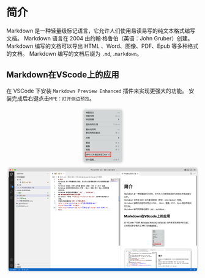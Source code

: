 # 简介
Markdown 是一种轻量级标记语言，它允许人们使用易读易写的纯文本格式编写文档。
Markdown 语言在 2004 由约翰·格鲁伯（英语：John Gruber）创建。
Markdown 编写的文档可以导出 HTML 、Word、图像、PDF、Epub 等多种格式的文档。
Markdown 编写的文档后缀为 `.md`, .`markdown`。
## Markdown在VScode上的应用
在 VSCode 下安装 `Markdown Preview Enhanced` 插件来实现更强大的功能。
安装完成后右键点击`MPE：打开侧边预览`。
<div align=center><img src="右键-侧边预览.png" style="zoom:20%" ></div>
<div align=center><img src="示例.png" style="zoom:120%"></div>
